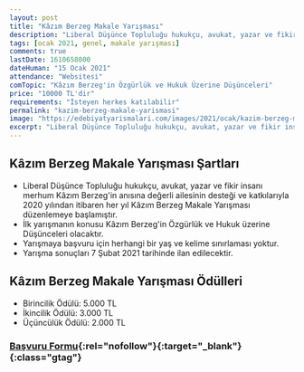 ```yaml
---
layout: post
title: "Kâzım Berzeg Makale Yarışması"
description: "Liberal Düşünce Topluluğu hukukçu, avukat, yazar ve fikir insanı merhum Kâzım Berzeg'in anısına değerli ailesinin desteği ve katkılarıyla 2020 yılından itibaren her yıl Kâzım Berzeg Makale Yarışması düzenlemeye başlamıştır"
tags: [ocak 2021, genel, makale yarışması]
comments: true
lastDate: 1610658000 
dateHuman: "15 Ocak 2021"
attendance: "Websitesi"
comTopic: "Kâzım Berzeg'in Özgürlük ve Hukuk Üzerine Düşünceleri"
price: "10000 TL'dir"
requirements: "İsteyen herkes katılabilir"
permalink: "kazim-berzeg-makale-yarismasi"
image: "https://edebiyatyarismalari.com/images/2021/ocak/kazim-berzeg-makale-yarismasi.jpg"
excerpt: "Liberal Düşünce Topluluğu hukukçu, avukat, yazar ve fikir insanı merhum Kâzım Berzeg'in anısına değerli ailesinin desteği ve katkılarıyla 2020 yılından itibaren her yıl Kâzım Berzeg Makale Yarışması düzenlemeye başlamıştır"
---
```


## Kâzım Berzeg Makale Yarışması Şartları
- Liberal Düşünce Topluluğu hukukçu, avukat, yazar ve fikir insanı merhum Kâzım Berzeg'in anısına değerli ailesinin desteği ve katkılarıyla 2020 yılından itibaren her yıl Kâzım Berzeg Makale Yarışması düzenlemeye başlamıştır.
- İlk yarışmanın konusu Kâzım Berzeg'in Özgürlük ve Hukuk üzerine Düşünceleri olacaktır.
- Yarışmaya başvuru için herhangi bir yaş ve kelime sınırlaması yoktur. 
- Yarışma sonuçları 7 Şubat 2021 tarihinde ilan edilecektir.

## Kâzım Berzeg Makale Yarışması Ödülleri
- Birincilik Ödülü: 5.000 TL
- İkincilik Ödülü: 3.000 TL
- Üçüncülük Ödülü: 2.000 TL

### [Başvuru Formu](http://liberal.org.tr/sayfa/kazim-berzeg-makale-yarismasi,798.php?ref=edebiyatyarismalari.com){:rel="nofollow"}{:target="_blank"}{:class="gtag"}